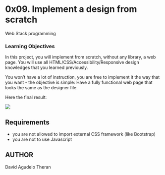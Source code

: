 # 0x09. Implement a design from scratch

Web Stack programming

### Learning Objectives

In this project, you will implement from scratch, without any library, a web page. You will use all HTML/CSS/Accessibility/Responsive design knowledges that you learned previously.

You won’t have a lot of instruction, you are free to implement it the way that you want - the objective is simple: Have a fully functional web page that looks the same as the designer file.

Here the final result:

![](https://holbertonintranet.s3.amazonaws.com/uploads/medias/2020/2/60df485eb772ecbad54a.jpg?X-Amz-Algorithm=AWS4-HMAC-SHA256&X-Amz-Credential=AKIARDDGGGOUWMNL5ANN%2F20200902%2Fus-east-1%2Fs3%2Faws4_request&X-Amz-Date=20200902T165016Z&X-Amz-Expires=86400&X-Amz-SignedHeaders=host&X-Amz-Signature=517064c42f4ed7599d2e22757b3aaf0c0a00c73499f9fa26763da89ea409dd01)
## Requirements

-   you are not allowed to import external CSS framework (like Bootstrap)
-   you are not to use Javascript

## AUTHOR

David Agudelo Theran
